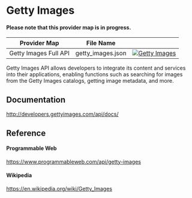 # Getty Images

#### Please note that this provider map is in progress.

| Provider Map | File Name | |
|------------------------------|------------------------------|--------------------------------------------------------------------------------------------------------------------------------------------------------------------------------------------------------------------------------------------------------------------|
| Getty Images Full API | getty_images.json | [![Getty Images](https://d233zlhvpze22y.cloudfront.net/github/bitscoopaddbuttonxsmall.png)](https://bitscoop.com/maps/create?source=https://raw.githubusercontent.com/bitscooplabs/provider-maps/master/getty_images/getty_images.json) |

Getty Images API allows developers to integrate its content and services into their applications, enabling functions such as searching for images from the Getty Images catalogs, getting image metadata, and more.

## Documentation
http://developers.gettyimages.com/api/docs/

## Reference

#### Programmable Web
https://www.programmableweb.com/api/getty-images

#### Wikipedia
https://en.wikipedia.org/wiki/Getty_Images
